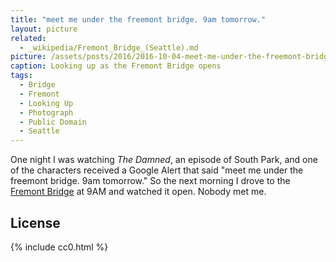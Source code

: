 ```yaml
---
title: "meet me under the freemont bridge. 9am tomorrow."
layout: picture
related:
  - _wikipedia/Fremont_Bridge_(Seattle).md
picture: /assets/posts/2016/2016-10-04-meet-me-under-the-freemont-bridge/2016-10-04-meet-me-under-the-freemont-bridge-smaller.jpg
caption: Looking up as the Fremont Bridge opens
tags:
  - Bridge
  - Fremont
  - Looking Up
  - Photograph
  - Public Domain
  - Seattle
---
```


One night I was watching *The Damned*, an episode of South Park, and one of the characters received a Google Alert that said "meet me under the freemont bridge. 9am tomorrow." So the next morning I drove to the [Fremont Bridge](https://en.wikipedia.org/wiki/Fremont_Bridge_(Seattle)) at 9AM and watched it open. Nobody met me.

## License

{% include cc0.html %}